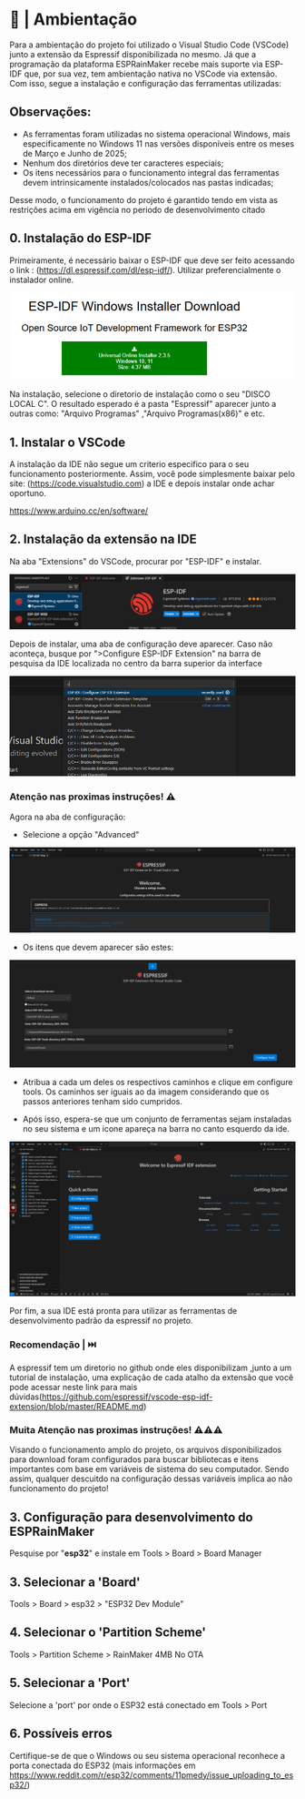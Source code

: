# 📃 | Ambientação

Para a ambientação do projeto foi utilizado o Visual Studio Code (VSCode) junto a extensão da Espressif disponibilizada no mesmo. Já que a programação da plataforma ESPRainMaker recebe mais suporte via ESP-IDF que, por sua vez, tem ambientação nativa no VSCode via extensão. Com isso, segue a instalação e configuração das ferramentas utilizadas:

  ## Observações:
  
  - As ferramentas foram utilizadas no sistema operacional Windows, mais especificamente no Windows 11 nas versões disponíveis entre os meses de Março e Junho de 2025;
  - Nenhum dos diretórios deve ter caracteres especiais;
  - Os itens necessários para o funcionamento integral das ferramentas devem intrinsicamente instalados/colocados nas pastas indicadas;
    
  Desse modo, o funcionamento do projeto é garantido tendo em vista as restrições acima em vigência no periodo de desenvolvimento citado

## 0. Instalação do ESP-IDF 

  Primeiramente, é necessário baixar o ESP-IDF que deve ser feito acessando o link : (https://dl.espressif.com/dl/esp-idf/). Utilizar preferencialmente o instalador online.
 
<p align = center>
  <img src = "img/ESP-IDF_DOWNLOAD.png">
</p>
  
  Na instalação, selecione o diretorio de instalação como o seu  "DISCO LOCAL C". O resultado esperado é a pasta "Espressif" aparecer junto a outras como: "Arquivo Programas" ,"Arquivo Programas(x86)" e etc.
  
## 1. Instalar o VSCode 

  A instalação da IDE não segue um criterio especifico para o seu funcionamento posteriormente. Assim, você pode simplesmente baixar pelo site: (https://code.visualstudio.com) a IDE e depois instalar onde achar oportuno.
  
https://www.arduino.cc/en/software/

## 2. Instalação da extensão na IDE 

Na aba "Extensions" do VSCode, procurar por "ESP-IDF" e instalar.

<p align = center>
  <img src = "img/EXTENSAO_VSCODE.png">
</p>

Depois de instalar, uma aba de configuração deve aparecer. Caso não aconteça, busque por ">Configure ESP-IDF Extension" na barra de pesquisa da IDE localizada no centro da barra superior da interface 

  <p align = center>
    <img src = "img/CONFIGURE_IDE.png">
  </p>


  ### Atenção nas proximas instruções! ⚠️  

  Agora na aba de configuração:

  - Selecione a opção "Advanced"

  <p align = center>
    <img src = "img/MENU_EXTENSION_CONFIG.png">
  </p>

  - Os itens que devem aparecer são estes:

  <p align = center>
    <img src = "img/MENU_EXTENSION_CONFIG_PATH.png">
  </p>

  - Atribua a cada um deles os respectivos caminhos e clique em configure tools. Os caminhos ser iguais ao da imagem considerando que os passos anteriores tenham sido cumpridos.

  - Após isso, espera-se que um conjunto de ferramentas sejam instaladas no seu sistema e um icone apareça na barra no canto esquerdo da ide.

    
   <p align = center>
    <img src = "img/IDE_CONFIG_END.png">
  </p>
    
  Por fim, a sua IDE está pronta para utilizar as ferramentas de desenvolvimento padrão da espressif no projeto.

### Recomendação | ⏭️

  A espressif tem um diretorio no github onde eles disponibilizam ,junto a um tutorial de instalação, uma explicação de cada atalho da extensão que você pode acessar neste link para mais dúvidas(https://github.com/espressif/vscode-esp-idf-extension/blob/master/README.md)

### Muita Atenção nas proximas instruções! ⚠️⚠️⚠️  

  Visando o funcionamento amplo do projeto, os arquivos disponibilizados para download foram configurados para buscar bibliotecas e itens importantes com base em variáveis de sistema do seu computador. Sendo assim, qualquer descuitdo na configuração dessas variáveis implica ao não funcionamento do projeto!
  
## 3. Configuração para desenvolvimento do ESPRainMaker

Pesquise por "**esp32**" e instale em Tools > Board > Board Manager

## 3. Selecionar a 'Board'
Tools > Board > esp32 > "ESP32 Dev Module"

## 4. Selecionar o 'Partition Scheme'
Tools > Partition Scheme > RainMaker 4MB No OTA

## 5. Selecionar a 'Port'
Selecione a 'port' por onde o ESP32 está conectado em Tools > Port 

## 6. Possíveis erros
Certifique-se de que o Windows ou seu sistema operacional reconhece a porta conectada do ESP32 (mais informações em https://www.reddit.com/r/esp32/comments/11pmedy/issue_uploading_to_esp32/)
